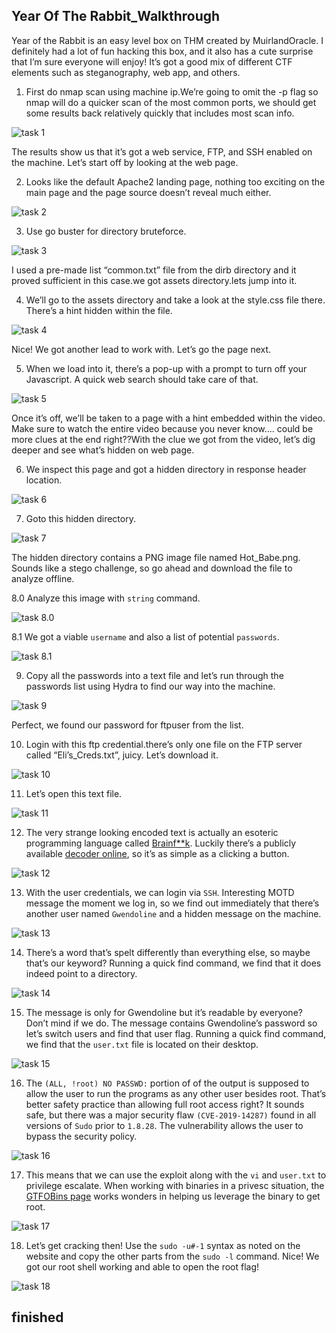 ## Year Of The Rabbit_Walkthrough

Year of the Rabbit is an easy level box on THM created by MuirlandOracle. I definitely had a lot of fun hacking this box, and it also has a cute surprise that I’m sure everyone will enjoy! It’s got a good mix of different CTF elements such as steganography, web app, and others.

1. First do nmap scan using machine ip.We’re going to omit the -p flag so nmap will do a quicker scan of the most common ports, we should get some results back relatively quickly that includes most scan info.

![task 1](https://github.com/geeksniper/my-TryHackMe-Writeups/blob/0262db8f58e8e50000e2720ff86536ff313761be/Year-Of-The-Rabit_Walkthrough/yearoftherabit-img/1.%20nmap-scan.png)

The results show us that it’s got a web service, FTP, and SSH enabled on the machine. Let’s start off by looking at the web page.

2. Looks like the default Apache2 landing page, nothing too exciting on the main page and the page source doesn’t reveal much either.

![task 2](https://github.com/geeksniper/my-TryHackMe-Writeups/blob/18000fea3a413dfd63f51dd5ecf267fe36f70cd6/Year-Of-The-Rabit_Walkthrough/yearoftherabit-img/2.%20default-siteview.png)

3. Use go buster for directory bruteforce.

![task 3](https://github.com/geeksniper/my-TryHackMe-Writeups/blob/5b4b28b78db2622295c1262d0088841a6c47d765/Year-Of-The-Rabit_Walkthrough/yearoftherabit-img/3.%20got-hidden-directory.png)

I used a pre-made list “common.txt” file from the dirb directory and it proved sufficient in this case.we got assets directory.lets jump into it.

4. We’ll go to the assets directory and take a look at the style.css file there. There’s a hint hidden within the file.

![task 4](https://github.com/geeksniper/my-TryHackMe-Writeups/blob/f56ab7216e2b15f827b8243e5243787bf9a2e640/Year-Of-The-Rabit_Walkthrough/yearoftherabit-img/4.%20got-hidden-directory-in-css-comment.png)

Nice! We got another lead to work with. Let’s go the page next.

5. When we load into it, there’s a pop-up with a prompt to turn off your Javascript. A quick web search should take care of that.

![task 5](https://github.com/geeksniper/my-TryHackMe-Writeups/blob/f56ab7216e2b15f827b8243e5243787bf9a2e640/Year-Of-The-Rabit_Walkthrough/yearoftherabit-img/5.%20its-popup-js-error.png)

Once it’s off, we’ll be taken to a page with a hint embedded within the video. Make sure to watch the entire video because you never know…. could be more clues at  the end right??With the clue we got from the video, let’s dig deeper and see what’s hidden on web page.

6. We inspect this page and got a hidden directory in response header location.

![task 6](https://github.com/geeksniper/my-TryHackMe-Writeups/blob/f56ab7216e2b15f827b8243e5243787bf9a2e640/Year-Of-The-Rabit_Walkthrough/yearoftherabit-img/6.%20we-inspect-this-phpfile-and-got-hidendirectory-in-response-header.png)

7. Goto this hidden directory.

![task 7](https://github.com/geeksniper/my-TryHackMe-Writeups/blob/6f9a6be88bf657fd2b273f68eafbe2abebd96045/Year-Of-The-Rabit_Walkthrough/yearoftherabit-img/7.%20goto-this-directory-got-a-picture-download-it.png)

The hidden directory contains a PNG image file named Hot_Babe.png. Sounds like a stego challenge, so go ahead and download the file to analyze offline.

8.0 Analyze this image with `string` command.

![task 8.0](https://github.com/geeksniper/my-TryHackMe-Writeups/blob/6f9a6be88bf657fd2b273f68eafbe2abebd96045/Year-Of-The-Rabit_Walkthrough/yearoftherabit-img/8.0%20see-the-string-value-of-this-image.png)

8.1 We got a viable `username` and also a list of potential `passwords`.

![task 8.1](https://github.com/geeksniper/my-TryHackMe-Writeups/blob/6f9a6be88bf657fd2b273f68eafbe2abebd96045/Year-Of-The-Rabit_Walkthrough/yearoftherabit-img/8.1%20got-ftp-user-name-and-password.png)

9. Copy all the passwords into a text file and let’s run through the passwords list using Hydra to find our way into the machine.

![task 9](https://github.com/geeksniper/my-TryHackMe-Writeups/blob/2d1ea345944f16606cdeaa895fa9d33350daea5a/Year-Of-The-Rabit_Walkthrough/yearoftherabit-img/9.%20use-hydra-for-password-bruteforce-and-got-ftp-password.png)

Perfect, we found our password for ftpuser from the list.

10. Login with this ftp credential.there’s only one file on the FTP server called “Eli’s_Creds.txt”, juicy. Let’s download it.

![task 10](https://github.com/geeksniper/my-TryHackMe-Writeups/blob/2d1ea345944f16606cdeaa895fa9d33350daea5a/Year-Of-The-Rabit_Walkthrough/yearoftherabit-img/10.%20login-ftp-got-a-file-download-the-file.png)

11. Let’s open this text file.

![task 11](https://github.com/geeksniper/my-TryHackMe-Writeups/blob/2d1ea345944f16606cdeaa895fa9d33350daea5a/Year-Of-The-Rabit_Walkthrough/yearoftherabit-img/11.%20open-the-file-got-this-now-need-to-decode.png)

12. The very strange looking encoded text is actually an esoteric programming language called [Brainf**k](https://en.wikipedia.org/wiki/Brainfuck). Luckily there’s a publicly available [decoder online](https://www.dcode.fr/brainfuck-language), so it’s as simple as a clicking a button.

![task 12](https://github.com/geeksniper/my-TryHackMe-Writeups/blob/77e7d02175015a0f9f6f8f3cb75e7c5020e6d934/Year-Of-The-Rabit_Walkthrough/yearoftherabit-img/12.%20decode-this-string-got-the-ssh-userand-password.png)

13. With the user credentials, we can login via `SSH`. Interesting MOTD message the moment we log in, so we find out immediately that there’s another user named `Gwendoline` and a hidden message on the machine.

![task 13](https://github.com/geeksniper/my-TryHackMe-Writeups/blob/77e7d02175015a0f9f6f8f3cb75e7c5020e6d934/Year-Of-The-Rabit_Walkthrough/yearoftherabit-img/13.%20login-ssh-using-username-and-password.png)

14. There’s a word that’s spelt differently than everything else, so maybe that’s our keyword? Running a quick find command, we find that it does indeed point to a directory.

![task 14](https://github.com/geeksniper/my-TryHackMe-Writeups/blob/77e7d02175015a0f9f6f8f3cb75e7c5020e6d934/Year-Of-The-Rabit_Walkthrough/yearoftherabit-img/14.%20find-serct-file-and-got-the-password-of-gwendoline.png)

15. The message is only for Gwendoline but it’s readable by everyone? Don’t mind if we do. The message contains Gwendoline’s password so let’s switch users and find that user flag. Running a quick find command, we find that the `user.txt` file is located on their desktop.

![task 15](https://github.com/geeksniper/my-TryHackMe-Writeups/blob/77e7d02175015a0f9f6f8f3cb75e7c5020e6d934/Year-Of-The-Rabit_Walkthrough/yearoftherabit-img/15.%20switch-user-and-got-user-flag.png)

16. The `(ALL, !root) NO PASSWD:` portion of of the output is supposed to allow the user to run the programs as any other user besides root. That’s better safety practice than allowing full root access right? It sounds safe, but there was a major security flaw `(CVE-2019-14287)` found in all versions of `Sudo` prior to `1.8.28`. The vulnerability allows the user to bypass the security policy.

![task 16](https://github.com/geeksniper/my-TryHackMe-Writeups/blob/77e7d02175015a0f9f6f8f3cb75e7c5020e6d934/Year-Of-The-Rabit_Walkthrough/yearoftherabit-img/16.%20sudo-permission-for-privesc.png)

17. This means that we can use the exploit along with the `vi` and `user.txt` to privilege escalate. When working with binaries in a privesc situation, the [GTFOBins page](https://gtfobins.github.io/gtfobins/vi/) works wonders in helping us leverage the binary to get root.

![task 17](https://github.com/geeksniper/my-TryHackMe-Writeups/blob/77e7d02175015a0f9f6f8f3cb75e7c5020e6d934/Year-Of-The-Rabit_Walkthrough/yearoftherabit-img/17.%20edit-vi-for-root-permission.png)

18. Let’s get cracking then! Use the `sudo -u#-1` syntax as noted on the website and copy the other parts from the `sudo -l` command.
Nice! We got our root shell working and able to open the root flag!

![task 18](https://github.com/geeksniper/my-TryHackMe-Writeups/blob/77e7d02175015a0f9f6f8f3cb75e7c5020e6d934/Year-Of-The-Rabit_Walkthrough/yearoftherabit-img/18.%20after-editing-vi-file-got-root-flag.png)

## finished







